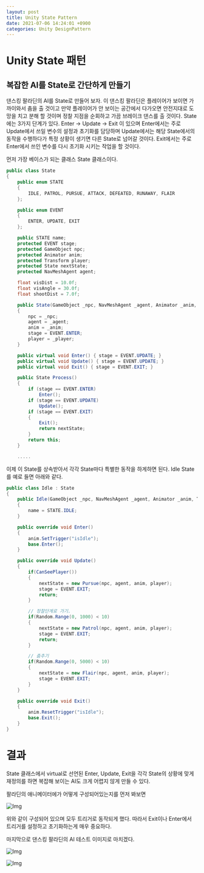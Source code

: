 ```yaml
---
layout: post
title: Unity State Pattern
date: 2021-07-06 14:24:01 +0900
categories: Unity DesignPattern
---
```


# Unity State 패턴
## 복잡한 AI를 State로 간단하게 만들기

댄스킹 팔라딘의 AI를 State로 만들어 보자. 이 댄스킹 팔라딘은 플레이어가 보이면 가까이와서 춤을 출 것이고 만약 플레이어가 안 보이는 공간에서 다가오면 안전지대로 도망을 치고 분해 할 것이며 정찰 지점을 순회하고 가끔 브레이크 댄스를 출 것이다.
State에는 3가지 단계가 있다. Enter -> Update -> Exit 이 있으며 Enter에서는 주로 Update에서 쓰일 변수의 설정과 초기화를 담당하며 Update에서는 해당 State에서의 동작을 수행하다가 특정 상황이 생기면 다른 State로 넘어갈 것이다. Exit에서는 주로 Enter에서 쓰인 변수를 다시 초기화 시키는 작업을 할 것이다.

먼저 가장 베이스가 되는 클래스 State 클래스이다.

```C#
public class State
{
    public enum STATE
    {
        IDLE, PATROL, PURSUE, ATTACK, DEFEATED, RUNAWAY, FLAIR
    };

    public enum EVENT
    {
        ENTER, UPDATE, EXIT
    };

    public STATE name;
    protected EVENT stage;
    protected GameObject npc;
    protected Animator anim;
    protected Transform player;
    protected State nextState;
    protected NavMeshAgent agent;

    float visDist = 10.0f;
    float visAngle = 30.0f;
    float shootDist = 7.0f;

    public State(GameObject _npc, NavMeshAgent _agent, Animator _anim, Transform _player)
    {
        npc = _npc;
        agent = _agent;
        anim = _anim;
        stage = EVENT.ENTER;
        player = _player;
    }

    public virtual void Enter() { stage = EVENT.UPDATE; }
    public virtual void Update() { stage = EVENT.UPDATE; }
    public virtual void Exit() { stage = EVENT.EXIT; }

    public State Process()
    {
        if (stage == EVENT.ENTER) 
            Enter();
        if (stage == EVENT.UPDATE)
            Update();
        if (stage == EVENT.EXIT)
        {
            Exit();
            return nextState;
        }
        return this;
    }

    .....
```
이제 이 State를 상속받아서 각각 State마다 특별한 동작을 하게하면 된다. Idle State를 예로 들면 아래와 같다.

```C#
public class Idle : State
{
    public Idle(GameObject _npc, NavMeshAgent _agent, Animator _anim, Transform _player) : base(_npc, _agent, _anim, _player)
    {
        name = STATE.IDLE;
    }

    public override void Enter()
    {
        anim.SetTrigger("isIdle");
        base.Enter();
    }

    public override void Update()
    {
        if(CanSeePlayer())
        {
            nextState = new Pursue(npc, agent, anim, player);
            stage = EVENT.EXIT;
            return;
        }

        // 정찰단계로 가기.
        if(Random.Range(0, 1000) < 10)
        {
            nextState = new Patrol(npc, agent, anim, player);
            stage = EVENT.EXIT;
            return;
        }

        // 춤추기
        if(Random.Range(0, 5000) < 10)
        {
            nextState = new Flair(npc, agent, anim, player);
            stage = EVENT.EXIT;
        }
    }

    public override void Exit()
    {
        anim.ResetTrigger("isIdle");
        base.Exit();
    }
}

```
# 결과
State 클래스에서 virtual로 선언된 Enter, Update, Exit을 각각 State의 상황에 맞게 재정의를 하면 복잡해 보이는 AI도 크게 어렵지 않게 만들 수 있다.

팔라딘의 애니메이터에가 어떻게 구성되어있는지를 먼저 봐보면

![Img](https://user-images.githubusercontent.com/39051679/124546392-889d3780-de65-11eb-9902-139ecfeed8bf.jpg)

위와 같이 구성되어 있으며 모두 트리거로 동작되게 했다. 따라서 Exit이나 Enter에서 트리거를 설정하고 초기화하는게 매우 중요하다.

마지막으로 댄스킹 팔라딘의 AI 테스트 이미지로 마치겠다.

![Img](https://user-images.githubusercontent.com/39051679/124546016-f9901f80-de64-11eb-82e9-22ed6f680e6e.gif)

![Img](https://user-images.githubusercontent.com/39051679/124546291-5d1a4d00-de65-11eb-8716-42b2fde97623.gif)
